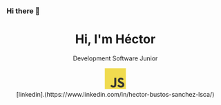 ### Hi there 👋
<div id=header align="center">
    <h1>Hi, I'm Héctor</h1>
    <p>Development Software Junior</p>
</div>
<div id=skills align="center">
    <img width="50px" src="https://github.com/devicons/devicon/blob/master/icons/javascript/javascript-original.svg"/>
</div>
<div id=footer align ="center">
    [linkedin].(https://www.linkedin.com/in/hector-bustos-sanchez-lsca/)
<div>

